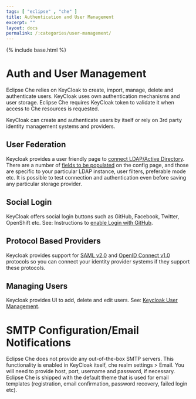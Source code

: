 ```yaml
---
tags: [ "eclipse" , "che" ]
title: Authentication and User Management
excerpt: ""
layout: docs
permalink: /:categories/user-management/
---
```

{% include base.html %}

# Auth and User Management

Eclipse Che relies on KeyCloak to create, import, manage, delete and authenticate users. KeyCloak uses own authentication mechanisms and user storage. Eclipse Che requires KeyCloak token to validate it when access to Che resources is requested.

KeyCloak can create and authenticate users by itself or rely on 3rd party identity management systems and providers.

## User Federation

Keycloak provides a user friendly page to [connect LDAP/Active Directory](http://www.keycloak.org/docs/latest/server_admin/topics/user-federation.html). There are a number of [fields to be populated](http://www.keycloak.org/docs/latest/server_admin/topics/user-federation/ldap.html) on the config page, and those are specific to your particular LDAP instance, user filters, preferable mode etc. It is possible to test connection and authentication even before saving any particular storage provider.

## Social Login

KeyCloak offers social login buttons such as GitHub, Facebook, Twitter, OpenShift etc. See: Instructions to [enable Login with GitHub](http://www.keycloak.org/docs/latest/server_admin/topics/identity-broker/social/github.html).

## Protocol Based Providers

Keycloak provides support for [SAML v2.0](http://www.keycloak.org/docs/latest/server_admin/topics/identity-broker/saml.html) and [OpenID Connect v1.0](http://www.keycloak.org/docs/latest/server_admin/topics/identity-broker/oidc.html) protocols so you can connect your identity provider systems if they support these protocols.

## Managing Users

Keycloak provides UI to add, delete and edit users. See: [Keycloak User Management](http://www.keycloak.org/docs/latest/server_admin/topics/users.html).

# SMTP Configuration/Email Notifications

Eclipse Che does not provide any out-of-the-box SMTP servers. This functionality is enabled in KeyCloak itself, che realm settings > Email. You will need to provide host, port, username and password, if necessary. Eclipse Che is shipped with the default theme that is used for email templates (registration, email confirmation, password recovery, failed login etc).
